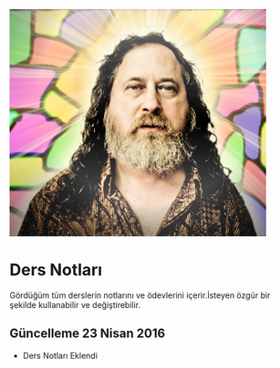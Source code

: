 ![](RMS.png)


# Ders Notları

Gördüğüm tüm derslerin notlarını ve ödevlerini içerir.İsteyen özgür bir şekilde kullanabilir ve değiştirebilir.


## Güncelleme 23 Nisan 2016

- Ders Notları Eklendi
